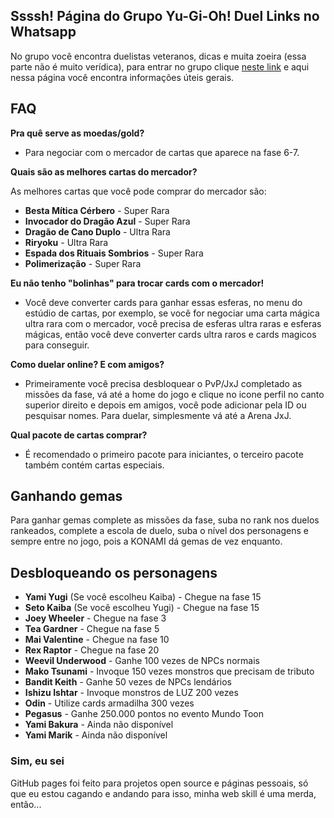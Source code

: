 ## Ssssh! Página do Grupo Yu-Gi-Oh! Duel Links no Whatsapp
No grupo você encontra duelistas veteranos, dicas e muita zoeira (essa parte não é muito verídica), para entrar no grupo clique [neste link](https://goo.gl/G7tnrF) e aqui nessa página você encontra informações úteis gerais.

## FAQ
**Pra quê serve as moedas/gold?**

- Para negociar com o mercador de cartas que aparece na fase 6-7.

**Quais são as melhores cartas do mercador?**

As melhores cartas que você pode comprar do mercador são:

* __Besta Mítica Cérbero__ - Super Rara
* __Invocador do Dragão Azul__ - Super Rara
* __Dragão de Cano Duplo__ - Ultra Rara
* __Riryoku__ - Ultra Rara
* __Espada dos Rituais Sombrios__ - Super Rara
* __Polimerização__ - Super Rara

**Eu não tenho "bolinhas" para trocar cards com o mercador!**

- Você deve converter cards para ganhar essas esferas, no menu do estúdio de cartas, por exemplo, se você for negociar uma carta mágica ultra rara com o mercador, você precisa de esferas ultra raras e esferas mágicas, então você deve converter cards ultra raros e cards magicos para conseguir.

**Como duelar online? E com amigos?**

- Primeiramente você precisa desbloquear o PvP/JxJ completado as missões da fase, vá até a home do jogo e clique no icone perfil no canto superior direito e depois em amigos, você pode adicionar pela ID ou pesquisar nomes. Para duelar, simplesmente vá até a Arena JxJ.

**Qual pacote de cartas comprar?**

- É recomendado o primeiro pacote para iniciantes, o terceiro pacote também contém cartas especiais.

## Ganhando gemas
Para ganhar gemas complete as missões da fase, suba no rank nos duelos rankeados, complete a escola de duelo, suba o nível dos personagens e sempre entre no jogo, pois a KONAMI dá gemas de vez enquanto.

## Desbloqueando os personagens
* __Yami Yugi__ (Se você escolheu Kaiba) - Chegue na fase 15
* __Seto Kaiba__ (Se você escolheu Yugi) - Chegue na fase 15
* __Joey Wheeler__ - Chegue na fase 3
* __Tea Gardner__ - Chegue na fase 5
* __Mai Valentine__ - Chegue na fase 10
* __Rex Raptor__ - Chegue na fase 20
* __Weevil Underwood__ - Ganhe 100 vezes de NPCs normais
* __Mako Tsunami__ - Invoque 150 vezes monstros que precisam de tributo
* __Bandit Keith__ - Ganhe 50 vezes de NPCs lendários
* __Ishizu Ishtar__ - Invoque monstros de LUZ 200 vezes
* __Odin__ - Utilize cards armadilha 300 vezes
* __Pegasus__ - Ganhe 250.000 pontos no evento Mundo Toon
* __Yami Bakura__ - Ainda não disponível
* __Yami Marik__ - Ainda não disponível

### Sim, eu sei
GitHub pages foi feito para projetos open source e páginas pessoais, só que eu estou cagando e andando para isso, minha web skill é uma merda, então...
